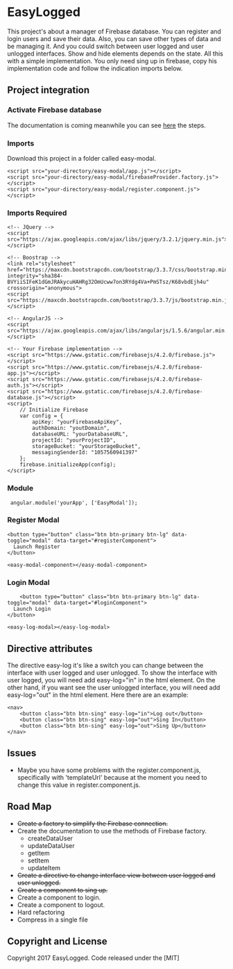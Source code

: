 # EasyLogged
This project's about a manager of Firebase database. You can register and login users and save their data. Also, you can save other types of data and be managing it. 
And you could switch between user logged and user unlogged interfaces.  Show and hide elements depends on the state.
All this with a simple implementation.  You only need sing up in firebase, copy his implementation code and follow the indication imports below.

## Project integration

### Activate Firebase database
The documentation is coming meanwhile you can see [here](https://docs.google.com/document/d/1r3ESzwPzDod8O4sOu9ul_FMaImb87nYWPPqEpyolf0o/edit?usp=sharing) the steps.

### Imports
Download this project in a folder called easy-modal.

```
<script src="your-directory/easy-modal/app.js"></script>
<script src="your-directory/easy-modal/firebaseProvider.factory.js"></script>
<script src="your-directory/easy-modal/register.component.js"></script>
```

### Imports Required

```
<!-- JQuery -->
<script src="https://ajax.googleapis.com/ajax/libs/jquery/3.2.1/jquery.min.js"></script>

<!-- Boostrap -->
<link rel="stylesheet" href="https://maxcdn.bootstrapcdn.com/bootstrap/3.3.7/css/bootstrap.min.css" 
integrity="sha384-BVYiiSIFeK1dGmJRAkycuHAHRg32OmUcww7on3RYdg4Va+PmSTsz/K68vbdEjh4u" crossorigin="anonymous">
<script src="https://maxcdn.bootstrapcdn.com/bootstrap/3.3.7/js/bootstrap.min.js"></script>

<!-- AngularJS -->
<script src="https://ajax.googleapis.com/ajax/libs/angularjs/1.5.6/angular.min.js"></script>

<!-- Your Firebase implementation -->
<script src="https://www.gstatic.com/firebasejs/4.2.0/firebase.js"></script>
<script src="https://www.gstatic.com/firebasejs/4.2.0/firebase-app.js"></script>
<script src="https://www.gstatic.com/firebasejs/4.2.0/firebase-auth.js"></script>
<script src="https://www.gstatic.com/firebasejs/4.2.0/firebase-database.js"></script>
<script>
    // Initialize Firebase
    var config = {
        apiKey: "yourFirebaseApiKey",
        authDomain: "youtDomain",
        databaseURL: "yourDatabaseURL",
        projectId: "yourProjectID",
        storageBucket: "yourStorageBucket",
        messagingSenderId: "1057560941397"
    };
    firebase.initializeApp(config);
</script>
```

### Module

```
 angular.module('yourApp', ['EasyModal']);
```

### Register Modal

```
<button type="button" class="btn btn-primary btn-lg" data-toggle="modal" data-target="#registerComponent">
  Launch Register
</button>

<easy-modal-component></easy-modal-component>
 ```  

### Login Modal

```
    <button type="button" class="btn btn-primary btn-lg" data-toggle="modal" data-target="#loginComponent">
  Launch Login
</button>

<easy-log-modal></easy-log-modal>
```
## Directive attributes
The directive easy-log it's like a switch you can change between the interface with user logged and user unlogged. To show the interface with user logged, you will need add easy-log="in" in the html element. On the other hand, if you want see the user unlogged interface, you will need add easy-log="out" in the html element.
Here there are an example:
```
<nav>
    <button class="btn btn-sing" easy-log="in">Log out</button>
    <button class="btn btn-sing" easy-log="out">Sing In</button>
    <button class="btn btn-sing" easy-log="out">Sing Up</button>
</nav>
```

## Issues
- Maybe you have some problems with the register.component.js, specifically with 'templateUrl' because at the moment you need to change this value in register.component.js.

## Road Map
- ~~Create a factory to simplify the Firebase connection.~~
- Create the documentation to use the methods of Firebase factory.
    - createDataUser
    - updateDataUser
    - getItem
    - setItem
    - updateItem
- ~~Create a directive to change interface view between user logged and user unlogged.~~
- ~~Create a component to sing up.~~
- Create a component to login.
- Create a component to logout.
- Hard refactoring
- Compress in a single file

## Copyright and License

Copyright 2017 EasyLogged. Code released under the [MIT]


